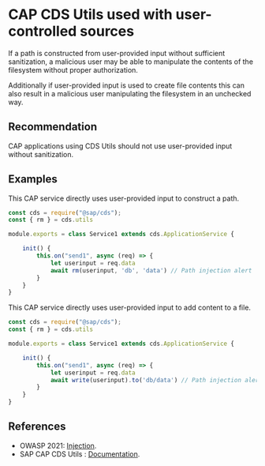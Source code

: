 # CAP CDS Utils used with user-controlled sources

If a path is constructed from user-provided input without sufficient sanitization, a malicious user may be able to manipulate the contents of the filesystem without proper authorization.

Additionally if user-provided input is used to create file contents this can also result in a malicious user manipulating the filesystem in an unchecked way.

## Recommendation

CAP applications using CDS Utils should not use user-provided input without sanitization.

## Examples

This CAP service directly uses user-provided input to construct a path.

``` javascript
const cds = require("@sap/cds");
const { rm } = cds.utils

module.exports = class Service1 extends cds.ApplicationService {

    init() {
        this.on("send1", async (req) => {
            let userinput = req.data
            await rm(userinput, 'db', 'data') // Path injection alert
        }
    }
}
```

This CAP service directly uses user-provided input to add content to a file.

``` javascript
const cds = require("@sap/cds");
const { rm } = cds.utils

module.exports = class Service1 extends cds.ApplicationService {

    init() {
        this.on("send1", async (req) => {
            let userinput = req.data
            await write(userinput).to('db/data') // Path injection alert
        }
    }
}

```

## References

- OWASP 2021: [Injection](https://owasp.org/Top10/A03_2021-Injection/).
- SAP CAP CDS Utils : [Documentation](https://cap.cloud.sap/docs/node.js/cds-utils).